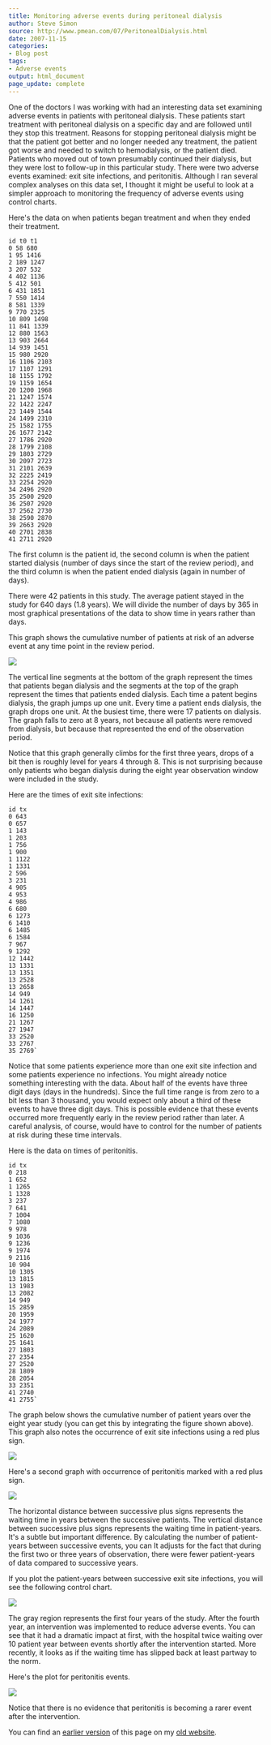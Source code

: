 ```yaml
---
title: Monitoring adverse events during peritoneal dialysis
author: Steve Simon
source: http://www.pmean.com/07/PeritonealDialysis.html
date: 2007-11-15
categories:
- Blog post
tags:
- Adverse events
output: html_document
page_update: complete
---
```


One of the doctors I was working with had an interesting data set examining adverse events in patients with peritoneal dialysis. These patients start treatment with peritoneal dialysis on a specific day and are followed until they stop this treatment. Reasons for stopping peritoneal dialysis might be that the patient got better and no longer needed any treatment, the patient got worse and needed to switch to hemodialysis, or the patient died. Patients who moved out of town presumably continued their dialysis, but they were lost to follow-up in this particular study. There were two adverse events examined: exit site infections, and peritonitis. Although I ran several complex analyses on this data set, I thought it might be useful to look at a simpler approach to monitoring the frequency of adverse events using control charts.

Here's the data on when patients began treatment and when they ended their treatment.

```
id t0 t1
0 58 680
1 95 1416
2 189 1247
3 207 532
4 402 1136
5 412 501
6 431 1851
7 550 1414
8 581 1339
9 770 2325
10 809 1498
11 841 1339
12 880 1563
13 903 2664
14 939 1451
15 980 2920
16 1106 2103
17 1107 1291
18 1155 1792
19 1159 1654
20 1200 1968
21 1247 1574
22 1422 2247
23 1449 1544
24 1499 2310
25 1582 1755
26 1677 2142
27 1786 2920
28 1799 2108
29 1803 2729
30 2097 2723
31 2101 2639
32 2225 2419
33 2254 2920
34 2496 2920
35 2500 2920
36 2507 2920
37 2562 2730
38 2590 2870
39 2663 2920
40 2701 2838
41 2711 2920
```

The first column is the patient id, the second column is when the patient started dialysis (number of days since the start of the review period), and the third column is when the patient ended dialysis (again in number of days).

There were 42 patients in this study. The average patient stayed in the study for 640 days (1.8 years). We will divide the number of days by 365 in most graphical presentations of the data to show time in years rather than days.

This graph shows the cumulative number of patients at risk of an adverse event at any time point in the review period.

![](http://www.pmean.com/new-images/07/PeritonealDialysis01.gif)

The vertical line segments at the bottom of the graph represent the times that patients began dialysis and the segments at the top of the graph represent the times that patients ended dialysis. Each time a patent begins dialysis, the graph jumps up one unit. Every time a patient ends dialysis, the graph drops one unit. At the busiest time, there were 17 patients on dialysis. The graph falls to zero at 8 years, not because all patients were removed from dialysis, but because that represented the end of the observation period.

Notice that this graph generally climbs for the first three years, drops of a bit then is roughly level for years 4 through 8. This is not surprising because only patients who began dialysis during the eight year observation window were included in the study.

Here are the times of exit site infections:

```
id tx
0 643
0 657
1 143
1 203
1 756
1 900
1 1122
1 1331
2 596
3 231
4 905
4 953
4 986
6 680
6 1273
6 1410
6 1485
6 1584
7 967
9 1292
12 1442
13 1331
13 1351
13 2528
13 2658
14 949
14 1261
14 1447
16 1250
21 1267
27 1947
33 2520
33 2767
35 2769`
```

Notice that some patients experience more than one exit site infection and some patients experience no infections. You might already notice something interesting with the data. About half of the events have three digit days (days in the hundreds). Since the full time range is from zero to a bit less than 3 thousand, you would expect only about a third of these events to have three digit days. This is possible evidence that these events occurred more frequently early in the review period rather than later. A careful analysis, of course, would have to control for the number of patients at risk during these time intervals.

Here is the data on times of peritonitis.

```
id tx
0 218
1 652
1 1265
1 1328
3 237
7 641
7 1004
7 1080
9 978
9 1036
9 1236
9 1974
9 2116
10 904
10 1305
13 1815
13 1983
13 2082
14 949
15 2859
20 1959
24 1977
24 2089
25 1620
25 1641
27 1803
27 2354
27 2520
28 1809
28 2054
33 2351
41 2740
41 2755`
```

The graph below shows the cumulative number of patient years over the eight year study (you can get this by integrating the figure shown above). This graph also notes the occurrence of exit site infections using a red plus sign.

![](http://www.pmean.com/new-images/07/PeritonealDialysis02.gif)

Here's a second graph with occurrence of peritonitis marked with a red plus sign.

![](http://www.pmean.com/new-images/07/PeritonealDialysis03.gif)

The horizontal distance between successive plus signs represents the waiting time in years between the successive patients. The vertical distance between successive plus signs represents the waiting time in patient-years. It's a subtle but important difference. By calculating the number of patient-years between successive events, you can It adjusts for the fact that during the first two or three years of observation, there were fewer patient-years of data compared to successive years.

If you plot the patient-years between successive exit site infections, you will see the following control chart.

![](http://www.pmean.com/new-images/07/PeritonealDialysis04.gif)

The gray region represents the first four years of the study. After the fourth year, an intervention was implemented to reduce adverse events. You can see that it had a dramatic impact at first, with the hospital twice waiting over 10 patient year between events shortly after the intervention started. More recently, it looks as if the waiting time has slipped back at least partway to the norm.

Here's the plot for peritonitis events.

![](http://www.pmean.com/new-images/07/PeritonealDialysis05.gif)

Notice that there is no evidence that peritonitis is becoming a rarer event after the intervention.

You can find an [earlier version][sim1] of this page on my [old website][sim2].

[sim1]: http://www.pmean.com/07/PeritonealDialysis.html
[sim2]: http://www.pmean.com
